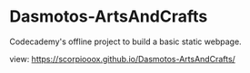 # Dasmotos-ArtsAndCrafts
Codecademy's offline project to build a basic static webpage.

view: https://scorpiooox.github.io/Dasmotos-ArtsAndCrafts/
